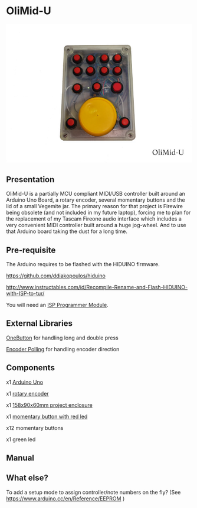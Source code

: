 # OliMid-U

![OliMid-U](https://github.com/oliou/OliMid-U/blob/master/OliMid-U%20small.JPG?raw=true)


## Presentation

OliMid-U is a partially MCU compliant MIDI/USB controller built around an Arduino Uno Board, a rotary encoder, several momentary buttons and the lid of a small Vegemite jar. 
The primary reason for that project is Firewire being obsolete (and not included in my future laptop), forcing me to plan for the replacement of my Tascam Fireone audio interface which includes a very convenient MIDI controller built around a huge jog-wheel. And to use that Arduino board taking the dust for a long time.

## Pre-requisite 

The Arduino requires to be flashed with the HIDUINO firmware.

https://github.com/ddiakopoulos/hiduino

http://www.instructables.com/id/Recompile-Rename-and-Flash-HIDUINO-with-ISP-to-tur/  

You will need an [ISP Programmer Module](http://www.ebay.com.au/itm/AVR-USB-Tiny-ISP-Programmer-Module-USB-Download-Interface-Board-For-Arduino-OK-/281823675251?hash=item419e000373:g:2z8AAOSw9mFWGKyc).

## External Libraries

[OneButton](https://github.com/mathertel/OneButton) for handling long and double press

[Encoder Polling](https://github.com/frodofski/Encoder_Polling) for handling encoder direction


## Components

x1 [Arduino Uno](http://www.ebay.com.au/itm/Arduino-UNO-R3-Arduino-Clone-Compatible-Uno-R3-USB-Cable-AU-Stock-/131606915147?hash=item1ea462284b:g:BBgAAOSwpLNYADtu)

x1 [rotary encoder](http://www.ebay.com.au/itm/Rotary-Encoder-Module-Brick-Sensor-Development-Board-Test-For-Arduino-New-OG-/281937129178?hash=item41a4c32eda:g:S~IAAOSwFNZWwqfc)

x1 [158x90x60mm project enclosure](http://www.ebay.com.au/itm/Plastic-Waterproof-Cover-Clear-Electronic-Project-Box-Enclosure-Case-158x90x60mm-/282179016699?hash=item41b32e17fb:g:AWEAAOSwAuZX1qnb)

x1 [momentary button with red led](http://www.ebay.com.au/itm/2-Pcs-4-Terminals-Red-LED-Lamp-Momentary-Push-Button-Switch-DC-3V-DW-/291688533314?hash=item43e9fdcd42:g:OjoAAOSwKtVWxs7V)

x12 momentary buttons

x1 green led

## Manual



## What else?

To add a setup mode to assign controller/note numbers on the fly? (See https://www.arduino.cc/en/Reference/EEPROM )
